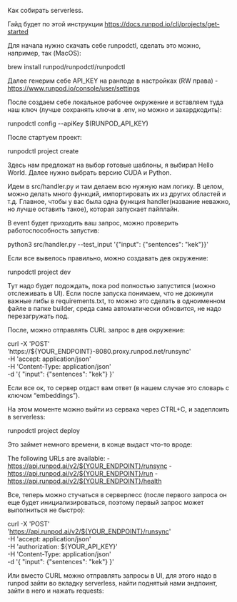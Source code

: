 Как собирать serverless.

Гайд будет по этой инструкции https://docs.runpod.io/cli/projects/get-started 

Для начала нужно скачать себе runpodctl, сделать это можно, например, так (MacOS):

brew install runpod/runpodctl/runpodctl

Далее генерим себе API_KEY на ранподе в настройках (RW права) - https://www.runpod.io/console/user/settings

После создаем себе локальное рабочее окружение и вставляем туда наш ключ (лучше сохранять ключи в .env, но можно и захардкодить):

runpodctl config --apiKey $(RUNPOD_API_KEY)

После стартуем проект:

runpodctl project create

Здесь нам предложат на выбор готовые шаблоны, я выбирал Hello World. Далее нужно выбрать версию CUDA и Python. 



Идем в src/handler.py и там делаем всю нужную нам логику. В целом, можно делать много функций, импортировать их из других областей и т.д. Главное, чтобы у вас была одна функция handler(название неважно, но лучше оставить такое), которая запускает пайплайн. 

В event будет приходить ваш запрос, можно проверить работоспособность запустив:

python3 src/handler.py --test_input '{"input": {"sentences": "kek"}}'

Если все вывелось правильно, можно создавать дев окружение:

runpodctl project dev

Тут надо будет подождать, пока pod полностью запустится (можно отслеживать в UI). Если после запуска понимаем, что не докинули важные либы в requirements.txt, то можно это сделать в одноименном файле в папке builder, среда сама автоматически обновится, не надо перезагружать под.

После, можно отправлять CURL запрос в дев окружение:

curl -X 'POST' \
  'https://${YOUR_ENDPOINT}-8080.proxy.runpod.net/runsync' \
  -H 'accept: application/json' \
  -H 'Content-Type: application/json' \
  -d '{
  "input": {"sentences": "kek"}
}'

Если все ок, то сервер отдаст вам ответ (в нашем случае это словарь с ключом “embeddings”).

На этом моменте можно выйти из сервака через CTRL+C, и задеплоить в serverless:

runpodctl project deploy

Это займет немного времени, в конце выдаст что-то вроде:

The following URLs are available:
    - https://api.runpod.ai/v2/${YOUR_ENDPOINT}/runsync
    - https://api.runpod.ai/v2/${YOUR_ENDPOINT}/run
    - https://api.runpod.ai/v2/${YOUR_ENDPOINT}/health

Все, теперь можно стучаться в серверлесс (после первого запроса он еще будет инициализироваться, поэтому первый запрос может выполниться не быстро): 

curl -X 'POST' \
  'https://api.runpod.ai/v2/${YOUR_ENDPOINT}/runsync' \
  -H 'accept: application/json' \
  -H  'authorization: ${YOUR_API_KEY}' \
  -H 'Content-Type: application/json' \
  -d '{
  "input": {"sentences": "kek"}
}'

Или вместо CURL можно отправлять запросы в UI, для этого надо в runpod зайти во вкладку serverless, найти поднятый нами эндпоинт, зайти в него и нажать requests:



